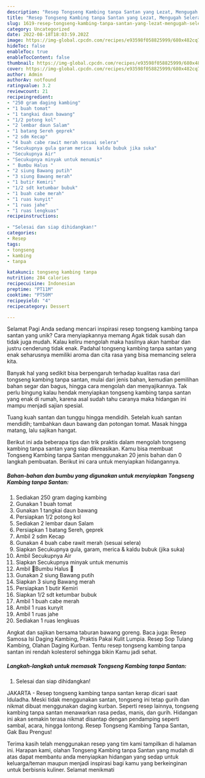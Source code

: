 ```yaml
---
description: "Resep Tongseng Kambing tanpa Santan yang Lezat, Mengugah Selera"
title: "Resep Tongseng Kambing tanpa Santan yang Lezat, Mengugah Selera"
slug: 1619-resep-tongseng-kambing-tanpa-santan-yang-lezat-mengugah-selera
category: Uncategorized
date: 2022-08-18T18:03:59.202Z
image: https://img-global.cpcdn.com/recipes/e93598f058825999/680x482cq70/tongseng-kambing-tanpa-santan-foto-resep-utama.jpg
hideToc: false
enableToc: true
enableTocContent: false
thumbnail: https://img-global.cpcdn.com/recipes/e93598f058825999/680x482cq70/tongseng-kambing-tanpa-santan-foto-resep-utama.jpg
cover: https://img-global.cpcdn.com/recipes/e93598f058825999/680x482cq70/tongseng-kambing-tanpa-santan-foto-resep-utama.jpg
author: Admin
authorAv: notfound
ratingvalue: 3.2
reviewcount: 21
recipeingredient:
- "250 gram daging kambing"
- "1 buah tomat"
- "1 tangkai daun bawang"
- "1/2 potong kol"
- "2 lembar daun Salam"
- "1 batang Sereh geprek"
- "2 sdm Kecap"
- "4 buah cabe rawit merah sesuai selera"
- "Secukupnya gula garam merica  kaldu bubuk jika suka"
- "Secukupnya Air"
- "Secukupnya minyak untuk menumis"
- " Bumbu Halus "
- "2 siung Bawang putih"
- "3 siung Bawang merah"
- "1 butir Kemiri"
- "1/2 sdt ketumbar bubuk"
- "1 buah cabe merah"
- "1 ruas kunyit"
- "1 ruas jahe"
- "1 ruas lengkuas"
recipeinstructions:

- "Selesai dan siap dihidangkan!"
categories:
- Resep
tags:
- tongseng
- kambing
- tanpa

katakunci: tongseng kambing tanpa 
nutrition: 284 calories
recipecuisine: Indonesian
preptime: "PT11M"
cooktime: "PT50M"
recipeyield: "4"
recipecategory: Dessert

---
```



Selamat Pagi Anda sedang mencari inspirasi resep tongseng kambing tanpa santan yang unik? Cara menyiapkannya memang Agak tidak susah dan tidak juga mudah. Kalau keliru mengolah maka hasilnya akan hambar dan justru cenderung tidak enak. Padahal tongseng kambing tanpa santan yang enak seharusnya memiliki aroma dan cita rasa yang bisa memancing selera kita.


Banyak hal yang sedikit bisa berpengaruh terhadap kualitas rasa dari tongseng kambing tanpa santan, mulai dari jenis bahan, kemudian pemilihan bahan segar dan bagus, hingga cara mengolah dan menyajikannya. Tak perlu bingung kalau hendak menyiapkan tongseng kambing tanpa santan yang enak di rumah, karena asal sudah tahu caranya maka hidangan ini mampu menjadi sajian spesial.

Tuang kuah santan dan tunggu hingga mendidih. Setelah kuah santan mendidih; tambahkan daun bawang dan potongan tomat. Masak hingga matang, lalu sajikan hangat.


Berikut ini ada beberapa tips dan trik praktis dalam mengolah tongseng kambing tanpa santan yang siap dikreasikan. Kamu bisa membuat Tongseng Kambing tanpa Santan menggunakan 20 jenis bahan dan 0 langkah pembuatan. Berikut ini cara untuk menyiapkan hidangannya.

<!--inarticleads1-->

##### Bahan-bahan dan bumbu yang digunakan untuk menyiapkan Tongseng Kambing tanpa Santan:

1. Sediakan 250 gram daging kambing
1. Gunakan 1 buah tomat
1. Gunakan 1 tangkai daun bawang
1. Persiapkan 1/2 potong kol
1. Sediakan 2 lembar daun Salam
1. Persiapkan 1 batang Sereh, geprek
1. Ambil 2 sdm Kecap
1. Gunakan 4 buah cabe rawit merah (sesuai selera)
1. Siapkan Secukupnya gula, garam, merica &amp; kaldu bubuk (jika suka)
1. Ambil Secukupnya Air
1. Siapkan Secukupnya minyak untuk menumis
1. Ambil  🌸Bumbu Halus 🌸
1. Gunakan 2 siung Bawang putih
1. Siapkan 3 siung Bawang merah
1. Persiapkan 1 butir Kemiri
1. Siapkan 1/2 sdt ketumbar bubuk
1. Ambil 1 buah cabe merah
1. Ambil 1 ruas kunyit
1. Ambil 1 ruas jahe
1. Sediakan 1 ruas lengkuas


Angkat dan sajikan bersama taburan bawang goreng. Baca juga: Resep Samosa Isi Daging Kambing, Praktis Pakai Kulit Lumpia. Resep Sop Tulang Kambing, Olahan Daging Kurban. Tentu resep tongseng kambing tanpa santan ini rendah kolesterol sehingga bikin Kamu jadi sehat. 

<!--inarticleads2-->

##### Langkah-langkah untuk memasak Tongseng Kambing tanpa Santan:


1. Selesai dan siap dihidangkan!

JAKARTA - Resep tongseng kambing tanpa santan kerap dicari saat Iduladha. Meski tidak menggunakan santan, tongseng ini tetap gurih dan nikmat dibuat menggunakan daging kurban. Seperti resep lainnya, tongseng kambing tanpa santan menawarkan rasa pedas, manis, dan gurih. Hidangan ini akan semakin terasa nikmat disantap dengan pendamping seperti sambal, acara, hingga lontong. Resep Tongseng Kambing Tanpa Santan, Gak Bau Prengus! 

Terima kasih telah menggunakan resep yang tim kami tampilkan di halaman ini. Harapan kami, olahan Tongseng Kambing tanpa Santan yang mudah di atas dapat membantu anda menyiapkan hidangan yang sedap untuk keluarga/teman maupun menjadi inspirasi bagi kamu yang berkeinginan untuk berbisnis kuliner. Selamat menikmati
